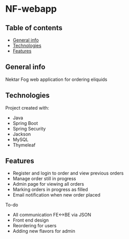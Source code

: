 # NF-webapp
## Table of contents
* [General info](#general-info)
* [Technologies](#technologies)
* [Features](#features)

## General info
Nektar Fog web application for ordering eliquids

## Technologies
Project created with:
* Java
* Spring Boot
* Spring Security
* Jackson
* MySQL
* Thymeleaf

## Features
* Register and login to order and view previous orders
* Manage order still in progress
* Admin page for viewing all orders
* Marking orders in progress as filled
* Email notification when new order placed

To-do
* All communication FE<->BE via JSON
* Front end design
* Reordering for users
* Adding new flavors for admin

